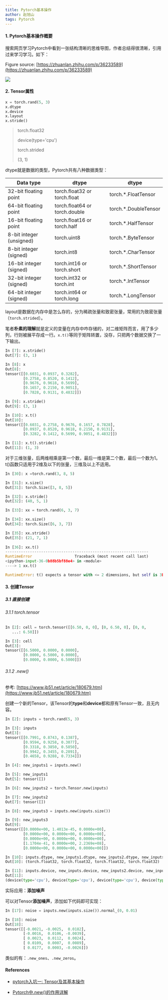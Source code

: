 ```yaml
---
title: Pytorch基本操作
author: 赵旭山
tags: Pytorch
---
```


#### 1. Pytorch基本操作概要

搜索网页学习Pytorch中看到一张结构清晰的思维导图，作者总结得很清晰，引用过来学习学习。如下：

Figure source: [https://zhuanlan.zhihu.com/p/36233589](https://zhuanlan.zhihu.com/p/36233589)

![](/assets/images/pytorchflowchart202002272158.jpg)

#### 2. Tensor属性

```python
x = torch.rand(5, 3)
x.dtype
x.device
x.layout
x.stride()
```

> torch.float32
>
> device(type='cpu')
>
> torch.strided
>
> (3, 1)

dtype就是数据的类型，Pytorch共有八种数据类型：

| Data type                | dtype                         | dtype                |
| ------------------------ | ----------------------------- | -------------------- |
| 32-bit floating point    | torch.float32 or torch.float  | torch.*.FloatTensor  |
| 64-bit floating point    | torch.float64 or torch.double | torch.*.DoubleTensor |
| 16-bit floating point    | torch.float16 or torch.half   | torch.*.HalfTensor   |
| 8-bit integer (unsigned) | torch.uint8                   | torch.*.ByteTensor   |
| 8-bit integer (signed)   | torch.int8                    | torch.*.CharTensor   |
| 16-bit integer (signed)  | torch.int16 or torch.short    | torch.*.ShortTensor  |
| 32-bit integer (signed)  | torch.int32 or torch.int      | torch.*.IntTensor    |
| 64-bit integer (signed)  | torch.int64 or torch.long     | torch.*.LongTensor   |

layout是数据在内存中是怎么存的，分为稀疏张量和致密张量，常用的为致密张量（`torch.strided`）。

笔者**朴素的理解**就是定义的变量在内存中咋存储的，对二维矩阵而言，用了多少列，行则被展平存成一行。`x.t()`等同于矩阵转置，没存，只把两个数据交换了一下输出。

```python
In [7]: x.stride()                                              
Out[7]: (3, 1)

In [8]: x                                                       
Out[8]: 
tensor([[0.6031, 0.0937, 0.3282],
        [0.2758, 0.8520, 0.1412],
        [0.9676, 0.9618, 0.5699],
        [0.1657, 0.2150, 0.9051],
        [0.7828, 0.9131, 0.4832]])

In [9]: x.stride()                                              
Out[9]: (3, 1)

In [10]: x.t()                                                  
Out[10]: 
tensor([[0.6031, 0.2758, 0.9676, 0.1657, 0.7828],
        [0.0937, 0.8520, 0.9618, 0.2150, 0.9131],
        [0.3282, 0.1412, 0.5699, 0.9051, 0.4832]])

In [11]: x.t().stride()                                         
Out[11]: (1, 3)
```

对于三维张量，后两维相乘是第一个数，最后一维是第二个数，最后一个数为1。t()函数只适用于2维及以下的张量，三维及以上不适用。

```python
In [30]: x =torch.rand(3, 8, 5)                                 

In [31]: x.size()                                               
Out[31]: torch.Size([3, 8, 5])

In [32]: x.stride()                                             
Out[32]: (40, 5, 1)

In [33]: xx = torch.rand(6, 3, 7)                               

In [34]: xx.size()                                              
Out[34]: torch.Size([6, 3, 7])

In [35]: xx.stride()                                            
Out[35]: (21, 7, 1)
  
In [36]: xx.t()                                                 
----------------------------------------------------------------
RuntimeError                   Traceback (most recent call last)
<ipython-input-36-0b88b5bf88e4> in <module>
----> 1 xx.t()

RuntimeError: t() expects a tensor with <= 2 dimensions, but self is 3D

```

#### 3. 创建Tensor

##### 3.1 直接创建

###### 3.1.1 torch.tensor

```python
In [2]: cell = torch.tensor([[6.50, 0, 0], [0, 6.50, 0], [0, 0, 
   ...: 6.50]])                                                 

In [3]: cell                                                    
Out[3]: 
tensor([[6.5000, 0.0000, 0.0000],
        [0.0000, 6.5000, 0.0000],
        [0.0000, 0.0000, 6.5000]])
```

###### 3.1.2 .new()

参考: [https://www.jb51.net/article/180679.htm](https://www.jb51.net/article/180679.htm)

创建一个新的Tensor，该Tensor的**type**和**device**都和原有Tensor一致，且无内容。

```python
In [2]: inputs = torch.rand(5, 3)                               

In [3]: inputs                                                  
Out[3]: 
tensor([[0.7991, 0.8743, 0.1387],
        [0.9594, 0.9258, 0.3077],
        [0.3318, 0.3850, 0.5850],
        [0.9942, 0.3455, 0.2891],
        [0.4658, 0.9288, 0.7334]])

In [4]: new_inputs1 = inputs.new()                               

In [5]: new_inputs1                                              
Out[5]: tensor([])

In [6]: new_inputs2 = torch.Tensor.new(inputs)                  

In [7]: new_inputs2                                             
Out[7]: tensor([])

In [8]: new_inputs3 = inputs.new(inputs.size())                 

In [9]: new_inputs3                                            
Out[9]: 
tensor([[0.0000e+00, 1.4013e-45, 0.0000e+00],
        [0.0000e+00, 0.0000e+00, 0.0000e+00],
        [0.0000e+00, 0.0000e+00, 0.0000e+00],
        [1.1704e-41, 0.0000e+00, 2.2369e+08],
        [0.0000e+00, 0.0000e+00, 0.0000e+00]])

In [10]: inputs.dtype, new_inputs1.dtype, new_inputs2.dtype, new_inputs3.dtype                                          
Out[10]: (torch.float32, torch.float32, torch.float32, torch.float32)

In [11]: inputs.device, new_inputs.device, new_inputs2.device, new_inputs3.device                                      
Out[11]: 
(device(type='cpu'), device(type='cpu'), device(type='cpu'), device(type='cpu'))
```

实际应用：**添加噪声**

可以对Tensor**添加噪声**，添加如下代码即可实现：

```python
In [17]: noise = inputs.new(inputs.size()).normal_(0, 0.01)    

In [18]: noise                                                 
Out[18]: 
tensor([[-0.0021, -0.0025,  0.0182],
        [-0.0016,  0.0106, -0.0039],
        [ 0.0023,  0.0112,  0.0024],
        [ 0.0109,  0.0007,  0.0089],
        [ 0.0177,  0.0003, -0.0026]])
```

类似的有：`.new_ones`、`.new_zeros`。

#### References

* [pytorch入坑一: Tensor及其基本操作](https://zhuanlan.zhihu.com/p/36233589)

* [Pytorch中.new()的作用详解](https://www.jb51.net/article/180679.htm)

